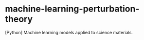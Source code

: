 # machine-learning-perturbation-theory
[Python] Machine learning models applied to science materials. 
